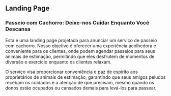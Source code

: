 ## Landing Page

### Passeio com Cachorro: Deixe-nos Cuidar Enquanto Você Descansa

Esta é uma landing page projetada para anunciar um serviço de passeio com cachorro. Nosso objetivo é oferecer uma experiência acolhedora e conveniente para os clientes, onde podem agendar passeios para seus animais de estimação, permitindo que eles desfrutem de momentos de diversão e exercício enquanto os clientes relaxam.

O serviço visa proporcionar conveniência e paz de espírito aos proprietários de animais de estimação, garantindo que seus amigos peludos recebam os cuidados e a atenção de que precisam, mesmo quando os donos estão ocupados ou cansados demais para levá-los para passear.
